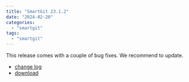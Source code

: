 ```yaml
---
title: "SmartGit 23.1.2"
date: "2024-02-20"
categories:
  - "smartgit"
tags:
  - "smartgit"
---
```


This release comes with a couple of bug fixes.
We recommend to update.

- [change log](https://www.syntevo.com/smartgit/changelog.txt)
- [download](https://www.syntevo.com/smartgit/download)
